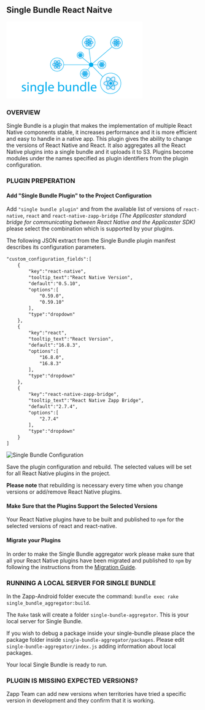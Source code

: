 ## Single Bundle React Naitve

![single-bundle.png](./single-bundle.png)

### OVERVIEW
Single Bundle is a plugin that makes the implementation of multiple React Native components stable, it increases performance and it is more efficient and easy to handle in a native app. This plugin gives the ability to change the versions of React Native and React. It also aggregates all the React Native plugins into a single bundle and it uploads it to S3. Plugins become modules under the names specified as plugin identifiers from the plugin configuration.

### PLUGIN PREPERATION

#### Add "Single Bundle Plugin" to the Project Configuration
Add  `"single bundle plugin"` and from the available list of versions of `react-native`, `react` and `react-native-zapp-bridge` *(The Applicaster standard bridge for communicating between React Native and the Applicaster SDK)* please select the combination which is supported by your plugins.

The following JSON extract from the Single Bundle plugin manifest describes its configuration parameters.

```
"custom_configuration_fields":[ 
    { 
        "key":"react-native",
        "tooltip_text":"React Native Version",
        "default":"0.5.10",
        "options":[ 
            "0.59.0",
            "0.59.10"
        ],
        "type":"dropdown"
    },
    { 
        "key":"react",
        "tooltip_text":"React Version",
        "default":"16.8.3",
        "options":[ 
            "16.8.0",
            "16.8.3"
        ],
        "type":"dropdown"
    },
    { 
        "key":"react-native-zapp-bridge",
        "tooltip_text":"React Native Zapp Bridge",
        "default":"2.7.4",
        "options":[ 
            "2.7.4"
        ],
        "type":"dropdown"
    }
]
```

![Single Bundle Configuration]( https://assets-production.applicaster.com/applicaster-employees/zapp_team/anna_bauza/react_native/single-bundle-config.png  "Single Bundle Configuration")

Save the plugin configuration and rebuild. The selected values will be set for all React Native plugins in the project.

**Please note** that rebuilding is necessary every time when you change versions or add/remove React Native plugins.


#### Make Sure that the Plugins Support the Selected Versions
Your React Native plugins have to be built and published to `npm` for the selected versions of react and react-native.


#### Migrate your Plugins
In order to make the Single Bundle aggregator work please make sure that all your React Native plugins have been migrated and published to `npm` by following the instructions from the [Migration Guide](../../quick-brick/migration-guide.md).

### RUNNING A LOCAL SERVER FOR SINGLE BUNDLE

In the Zapp-Android folder execute the command:
`bundle exec rake single_bundle_aggregator:build`.


The `Rake` task will create a folder `single-bundle-aggregator`. This is your local server for Single Bundle.

If you wish to debug a package inside your single-bundle please place the package folder inside `single-bundle-aggregator/packages`. Please edit `single-bundle-aggregator/index.js` adding information about local packages.

Your local Single Bundle is ready to run.

### PLUGIN IS MISSING EXPECTED VERSIONS?
Zapp Team can add new versions when territories have tried a specific version in development and they confirm that it is working.
